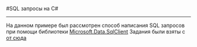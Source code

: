 #SQL запросы на C#
***
На данном примере был рассмотрен способ написания SQL запросов при помощи библиотеки [Microsoft.Data.SqlClient](https://docs.microsoft.com/ru-ru/sql/connect/ado-net/introduction-microsoft-data-sqlclient-namespace?view=sql-server-ver15)
Задания были взяты с [от сюда](https://sql-ex.ru/)
